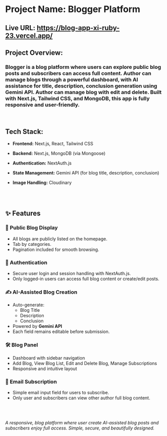 # Project Name: Blogger Platform

## Live URL: https://blog-app-xi-ruby-23.vercel.app/

## Project Overview:
### Blogger is a blog platform where users can explore public blog posts and subscribers can access full content. Author can manage blogs through a powerful dashboard, with AI assistance for title, description, conclusion generation using Gemini API. Author can manage blog with edit and delete. Built with Next.js, Tailwind CSS, and MongoDB, this app is fully responsive and user-friendly.

<br/>


## Tech Stack:

- **Frontend:** Next.js, React, Tailwind CSS

- **Backend:** Next.js, MongoDB (via Mongoose)

- **Authentication:** NextAuth.js

- **State Management:**  Gemini API (for blog title, description, conclusion)

- **Image Handling:**  Cloudinary

<br/>
<br/>

## ✨ Features

### 📰 Public Blog Display
- All blogs are publicly listed on the homepage.
- Tab by categories.
- Pagination included for smooth browsing.

### 🔐 Authentication
- Secure user login and session handling with NextAuth.js.
- Only logged-in users can access full blog content or create/edit posts.

### ✍️ AI-Assisted Blog Creation
- Auto-generate:
  - Blog Title
  - Description 
  - Conclusion
- Powered by **Gemini API**
- Each field remains editable before submission.

### 🛠️ Blog Panel
- Dashboard with sidebar navigation
- Add Blog, View Blog List, Edit and Delete Blog, Manage Subscriptions
- Responsive and intuitive layout

### 📩 Email Subscription
- Simple email input field for users to subscribe.
- Only user and subscribers can view other author full blog content.

<br/>
<br/>

*A responsive, blog platform where user create AI-assisted blog posts and subscribers enjoy full access. Simple, secure, and beautifully designed.*



    